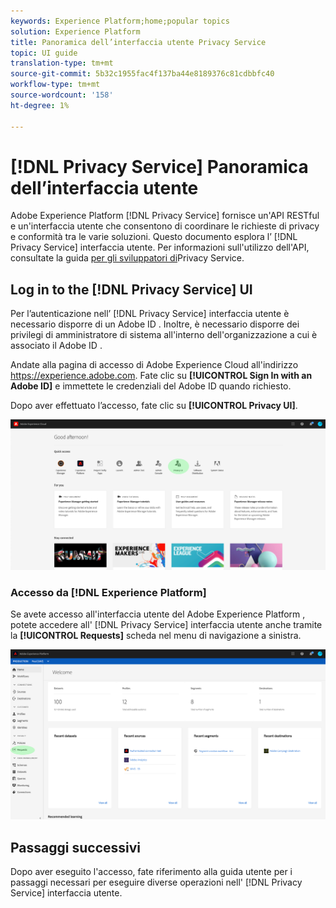 ```yaml
---
keywords: Experience Platform;home;popular topics
solution: Experience Platform
title: Panoramica dell’interfaccia utente Privacy Service
topic: UI guide
translation-type: tm+mt
source-git-commit: 5b32c1955fac4f137ba44e8189376c81cdbbfc40
workflow-type: tm+mt
source-wordcount: '158'
ht-degree: 1%

---
```



# [!DNL Privacy Service] Panoramica dell’interfaccia utente

 Adobe Experience Platform [!DNL Privacy Service] fornisce un&#39;API RESTful e un&#39;interfaccia utente che consentono di coordinare le richieste di privacy e conformità tra le varie soluzioni. Questo documento esplora l’ [!DNL Privacy Service] interfaccia utente. Per informazioni sull&#39;utilizzo dell&#39;API, consultate la guida [per gli sviluppatori di](../api/getting-started.md)Privacy Service.

## Log in to the [!DNL Privacy Service] UI

Per l’autenticazione nell’ [!DNL Privacy Service] interfaccia utente è necessario disporre di un Adobe ID . Inoltre, è necessario disporre dei privilegi di amministratore di sistema all&#39;interno dell&#39;organizzazione a cui è associato il Adobe ID .

Andate alla pagina di accesso di Adobe Experience Cloud all&#39;indirizzo https://experience.adobe.com. Fate clic su **[!UICONTROL Sign In with an Adobe ID]** e immettete le credenziali del Adobe ID  quando richiesto.

Dopo aver effettuato l’accesso, fate clic su **[!UICONTROL Privacy UI]**.

![](../images/ui-overview/quick-access.png)

### Accesso da [!DNL Experience Platform]

Se avete accesso all&#39;interfaccia utente del Adobe Experience Platform , potete accedere all&#39; [!DNL Privacy Service] interfaccia utente anche tramite la **[!UICONTROL Requests]** scheda nel menu di navigazione a sinistra.

![](../images/ui-overview/platform.png)

## Passaggi successivi

Dopo aver eseguito l&#39;accesso, fate riferimento alla guida [](user-guide.md) utente per i passaggi necessari per eseguire diverse operazioni nell&#39; [!DNL Privacy Service] interfaccia utente.